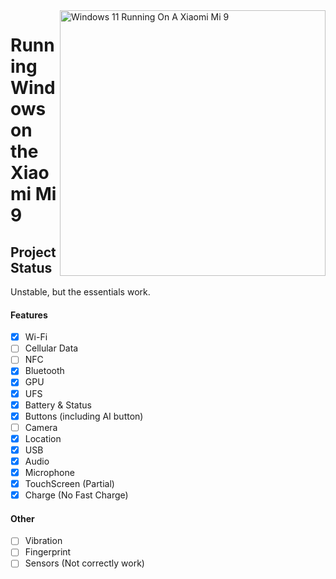 <img align="right" src="https://github.com/woacepheus/Port-Windows-11-Xiaomi-Mi-9/blob/main/cepheus.png" width="425" alt="Windows 11 Running On A Xiaomi Mi 9">

# Running Windows on the Xiaomi Mi 9

## Project Status

Unstable, but the essentials work.

#### Features

- [x] Wi-Fi
- [ ] Cellular Data 
- [ ] NFC 
- [x] Bluetooth
- [x] GPU
- [x] UFS
- [x] Battery & Status
- [x] Buttons (including AI button)
- [ ] Camera
- [x] Location
- [x] USB
- [x] Audio
- [x] Microphone
- [x] TouchScreen (Partial)
- [x] Charge (No Fast Charge)

#### Other

- [ ] Vibration
- [ ] Fingerprint
- [ ] Sensors (Not correctly work)
